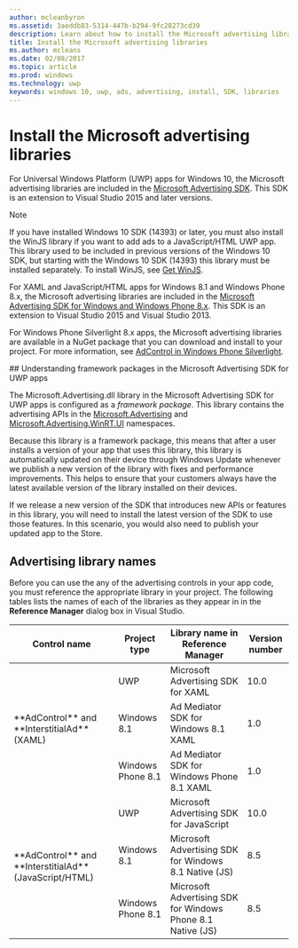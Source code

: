 ```yaml
---
author: mcleanbyron
ms.assetid: 3aeddb83-5314-447b-b294-9fc28273cd39
description: Learn about how to install the Microsoft advertising libraries.
title: Install the Microsoft advertising libraries
ms.author: mcleans
ms.date: 02/08/2017
ms.topic: article
ms.prod: windows
ms.technology: uwp
keywords: windows 10, uwp, ads, advertising, install, SDK, libraries
---
```


# Install the Microsoft advertising libraries




For Universal Windows Platform (UWP) apps for Windows 10, the Microsoft advertising libraries are included in the [Microsoft Advertising SDK](http://aka.ms/ads-sdk-uwp). This SDK is an extension to Visual Studio 2015 and later versions.

> [!NOTE]
> If you have installed Windows 10 SDK (14393) or later, you must also install the WinJS library if you want to add ads to a JavaScript/HTML UWP app. This library used to be included in previous versions of the Windows 10 SDK, but starting with the Windows 10 SDK (14393) this library must be installed separately. To install WinJS, see [Get WinJS](http://try.buildwinjs.com/download/GetWinJS/).

For XAML and JavaScript/HTML apps for Windows 8.1 and Windows Phone 8.x, the Microsoft advertising libraries are included in the [Microsoft Advertising SDK for Windows and Windows Phone 8.x](http://aka.ms/store-8-sdk). This SDK is an extension to Visual Studio 2015 and Visual Studio 2013.

For Windows Phone Silverlight 8.x apps, the Microsoft advertising libraries are available in a NuGet package that you can download and install to your project. For more information, see [AdControl in Windows Phone Silverlight](adcontrol-in-windows-phone-silverlight.md).

<span id="framework" />
## Understanding framework packages in the Microsoft Advertising SDK for UWP apps

The Microsoft.Advertising.dll library in the Microsoft Advertising SDK for UWP apps is configured as a *framework package*. This library contains the advertising APIs in the [Microsoft.Advertising](https://msdn.microsoft.com/library/windows/apps/mt313187.aspx) and [Microsoft.Advertising.WinRT.UI](https://msdn.microsoft.com/library/windows/apps/microsoft.advertising.winrt.ui.aspx) namespaces.

Because this library is a framework package, this means that after a user installs a version of your app that uses this library, this library is automatically updated on their device through Windows Update whenever we publish a new version of the library with fixes and performance improvements. This helps to ensure that your customers always have the latest available version of the library installed on their devices.

If we release a new version of the SDK that introduces new APIs or features in this library, you will need to install the latest version of the SDK to use those features. In this scenario, you would also need to publish your updated app to the Store.

## Advertising library names

Before you can use the any of the advertising controls in your app code, you must reference the appropriate library in your project. The following tables lists the names of each of the libraries as they appear in in the **Reference Manager** dialog box in Visual Studio.


<table>
	<thead>
		<tr><th>Control name</th><th>Project type</th><th>Library name in Reference Manager</th><th>Version number</th></tr>
	</thead>
	<tbody>
    <tr>
			<td rowspan="3">**AdControl** and **InterstitialAd** (XAML)</td>
			<td>UWP</td>
			<td>Microsoft Advertising SDK for XAML</td>
			<td>10.0</td>
		</tr>
		<tr>
			<td>Windows 8.1</td>
			<td>Ad Mediator SDK for Windows 8.1 XAML</td>
			<td>1.0</td>
		</tr>
		<tr>
			<td>Windows Phone 8.1</td>
			<td>Ad Mediator SDK for Windows Phone 8.1 XAML</td>
			<td>1.0</td>
		</tr>
    <tr>
			<td rowspan="3">**AdControl** and **InterstitialAd** (JavaScript/HTML)</td>
			<td>UWP</td>
			<td>Microsoft Advertising SDK for JavaScript</td>
			<td>10.0</td>
		</tr>
		<tr>
			<td>Windows 8.1</td>
			<td>Microsoft Advertising SDK for Windows 8.1 Native (JS)</td>
			<td>8.5</td>
		</tr>
		<tr>
			<td>Windows Phone 8.1</td>
			<td>Microsoft Advertising SDK for Windows Phone 8.1 Native (JS)</td>
			<td>8.5</td>
		</tr>
	</tbody>
</table>

 

 

 
